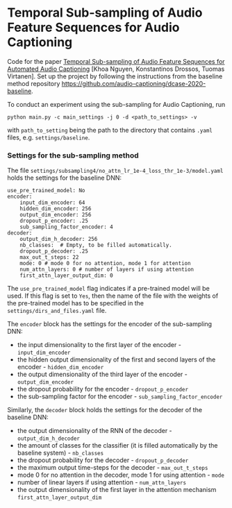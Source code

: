 # Temporal Sub-sampling of Audio Feature Sequences for Audio Captioning 

Code for the paper [Temporal Sub-sampling of Audio Feature Sequences for Automated Audio Captioning](https://arxiv.org/abs/2007.02676) [Khoa Nguyen, Konstantinos Drossos, Tuomas Virtanen].
Set up the project by following the instructions from the baseline method
repository https://github.com/audio-captioning/dcase-2020-baseline.

To conduct an experiment using the sub-sampling for Audio Captioning, 
run 

```
python main.py -c main_settings -j 0 -d <path_to_settings> -v 
```
with `path_to_setting` being the path to the directory that contains 
`.yaml` files, e.g. `settings/baseline`.

### Settings for the sub-sampling method

The file `settings/subsampling4/no_attn_lr_1e-4_loss_thr_1e-3/model.yaml` holds the settings for the baseline DNN:
    
    use_pre_trained_model: No
    encoder:
        input_dim_encoder: 64
        hidden_dim_encoder: 256
        output_dim_encoder: 256
        dropout_p_encoder: .25
        sub_sampling_factor_encoder: 4
    decoder:
        output_dim_h_decoder: 256
        nb_classes:  # Empty, to be filled automatically.
        dropout_p_decoder: .25
        max_out_t_steps: 22
        mode: 0 # mode 0 for no attention, mode 1 for attention
        num_attn_layers: 0 # number of layers if using attention
        first_attn_layer_output_dim: 0
        
The `use_pre_trained_model` flag indicates if a pre-trained model will be used. If
this flag is set to `Yes`, then the name of the file with the weights of the pre-trained
model has to be specified in the `settings/dirs_and_files.yaml` file. 
 
The `encoder` block has the settings for the encoder of the sub-sampling DNN:

  * the input dimensionality to the first layer of the encoder - `input_dim_encoder`
  * the hidden output dimensionality of the first and second layers of the encoder -
  `hidden_dim_encoder`
  * the output dimensionality of the third layer of the encoder - `output_dim_encoder`
  * the dropout probability for the encoder - `dropout_p_encoder`
  * the sub-sampling factor for the encoder -  `sub_sampling_factor_encoder`

Similarly, the `decoder` block holds the settings for the decoder of the baseline DNN: 

  * the output dimensionality of the RNN of the decoder - `output_dim_h_decoder`
  * the amount of classes for the classifier (it is filled automatically by the
  baseline system) - `nb_classes`
  * the dropout probability for the decoder - `dropout_p_decoder`
  * the maximum output time-steps for the decoder - `max_out_t_steps`
  * mode 0 for no attention in the decoder, mode 1 for using attention - `mode`
  * number of linear layers if using attention - `num_attn_layers`
  * the output dimensionality of the first layer in the attention mechanism
  `first_attn_layer_output_dim`
